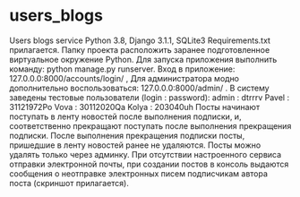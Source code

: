 # users_blogs
 Users blogs service
Python 3.8, Django 3.1.1, SQLite3
Requirements.txt прилагается.
Папку проекта расположить  заранее подготовленное виртуальное окружение Python.
Для запуска приложения выполнить команду:
python manage.py runserver.
Вход в приложение:
127.0.0.0:8000/accounts/login/ ,
Для администратора модно дополнительно воспользоваться:
127.0.0.0:8000/admin/ .
В систему заведены тестовые пользователи (login : password):
admin : dtrrrv
Pavel : 31121972Po
Vova : 30112020Qa
Kolya : 203040uh
Посты начинают поступать в ленту новостей после выполнения подписки, и, соответственно
прекращают поступать после выполнения прекращения подписки.
После выполнения прекращения подписки посты, пришедшие в ленту новостей ранее не удаляются.
Посты можно удалять только через админку.
При отсутствии настроенного сервиса отправки электронной почты, при создании постов в консоль 
выдаются сообщения о неотправке электронных писем подписчикам автора поста (скриншот прилагается).
